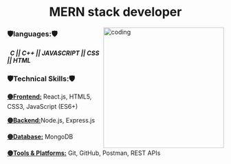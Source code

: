  <img class="center" alt="coding"  width="1000" height="0" src="https://c4.wallpaperflare.com/wallpaper/435/542/549/javascript-google-node-js-html-microsoft-visual-studio-hd-wallpaper-preview.jpg">
<h1 align="center">MERN stack developer</h1>
  <img align="right" alt="coding" width="280" src="https://rifadul-islam.vercel.app/_next/image?url=%2Fcoding.gif&w=1080&q=75">




<h3 align="left">🛡️languages:🛡️</h3>
<h5 align="left"> &nbsp; C || C++ || JAVASCRIPT || CSS || HTML </h5>
<h3 align="left">🛡️Technical Skills:🛡️</h3>
<p><b><u>🟡Frontend:</u></b> React.js, HTML5, CSS3, JavaScript (ES6+)</p>
<p><b><u>🟡Backend:</u></b>Node.js, Express.js</b>
<p><b><u>🟡Database:</u></b> MongoDB</p>
<p><b><u>🟡Tools & Platforms:</u></b> Git, GitHub, Postman, REST APIs</p>

 
